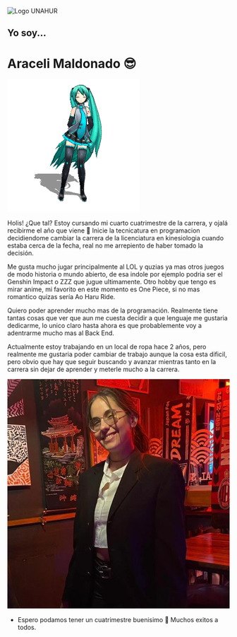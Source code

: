![Logo UNAHUR](./assets/UNAHUR.png)

## Yo soy...
# Araceli Maldonado :sunglasses:

![Miku Bailando](assets/WMDv.gif)

Holis! ¿Que tal? 
Estoy cursando mi cuarto cuatrimestre de la carrera, y ojalá recibirme el año que viene :pray:
Inicie la tecnicatura en programacion decidiendome cambiar la carrera de la licenciatura en kinesiologia
cuando estaba cerca de la fecha, real no me arrepiento de haber tomado la decisión.

Me gusta mucho jugar principalmente al LOL y quzias ya mas otros juegos de modo historia o mundo abierto, de esa indole
por ejemplo podria ser el Genshin Impact o ZZZ que jugue ultimamente.
Otro hobby que tengo es mirar anime, mi favorito en este momento es One Piece, si no mas romantico quizas sería Ao Haru Ride.

Quiero poder aprender mucho mas de la programación. Realmente tiene tantas cosas que ver que aun me cuesta decidir a que lenguaje me gustaria dedicarme, lo unico claro hasta ahora es que probablemente voy a adentrarme mucho mas al Back End.

Actualmente estoy trabajando en un local de ropa hace 2 años, pero realmente me gustaria poder cambiar de trabajo aunque la cosa esta dificil, pero obvio que hay que seguir buscando y avanzar mientras tanto en la carrera sin dejar de aprender y meterle mucho a la carrera.

![Yo](assets/ara.jpg)

- Espero podamos tener un cuatrimestre buenisimo 🤍 Muchos exitos a todos.
